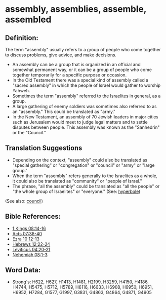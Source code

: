 # assembly, assemblies, assemble, assembled #

## Definition: ##

The term "assembly" usually refers to a group of people who come together to discuss problems, give advice, and make decisions.

* An assembly can be a group that is organized in an official and somewhat permanent way, or it can be a group of people who come together temporarily for a specific purpose or occasion.
* In the Old Testament there was a special kind of assembly called a "sacred assembly" in which the people of Israel would gather to worship Yahweh.
* Sometimes the term "assembly" referred to the Israelites in general, as a group.
* A large gathering of enemy soldiers was sometimes also referred to as an "assembly." This could be translated as "army."
* In the New Testament, an assembly of 70 Jewish leaders in major cities such as Jerusalem would meet to judge legal matters and to settle disputes between people. This assembly was known as the "Sanhedrin" or the "Council."

## Translation Suggestions ##

* Depending on the context, "assembly" could also be translated as "special gathering" or "congregation" or "council" or "army" or "large group."
* When the term "assembly" refers generally to the Israelites as a whole, it could also be translated as "community" or "people of Israel."
* The phrase, "all the assembly" could be translated as "all the people" or "the whole group of Israelites" or "everyone." (See: [hyperbole](rc://en/ta/man/translate/figs-hyperbole))

(See also: [council](council.md))

## Bible References: ##

* [1 Kings 08:14-16](rc://en/tn/help/1ki/08/14)
* [Acts 07:38-40](rc://en/tn/help/act/07/38)
* [Ezra 10:12-13](rc://en/tn/help/ezr/10/12)
* [Hebrews 12:22-24](rc://en/tn/help/heb/12/22)
* [Leviticus 04:20-21](rc://en/tn/help/lev/04/20)
* [Nehemiah 08:1-3](rc://en/tn/help/neh/08/01)

## Word Data: ##

* Strong's: H622, H627, H1413, H1481, H2199, H3259, H4150, H4186, H4744, H5475, H5712, H5789, H6116, H6633, H6908, H6950, H6951, H6952, H7284, G1577, G1997, G3831, G4863, G4864, G4871, G4905
